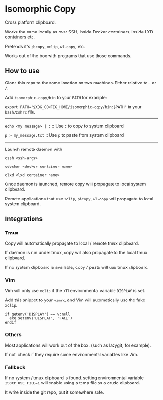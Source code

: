 # Isomorphic Copy

Cross platform clipboard.

Works the same locally as over SSH, inside Docker containers, inside LXD containers etc.

Pretends it's `pbcopy`, `xclip`, `wl-copy`, etc.

Works out of the box with programs that use those commands.

## How to use

Clone this repo to the same location on two machines. Either relative to `~` or `/`.

Add `isomorphic-copy/bin` to your `PATH` for example:

`export PATH="$XDG_CONFIG_HOME/isomorphic-copy/bin:$PATH"` in your `bash/zshrc` file.

---

`echo <my message> | c` :: Use `c` to copy to system clipboard


`p > my_message.txt` :: Use `p` to paste from system clipboard

---

Launch remote daemon with

`cssh <ssh-args>`

`cdocker <docker container name>`

`clxd <lxd container name>`

Once daemon is launched, remote copy will propagate to local system clipboard.

Remote applications that use `xclip`, `pbcopy`, `wl-copy` will propagate to local system clipboard.

## Integrations

### Tmux

Copy will automatically propagate to local / remote tmux clipboard.

If daemon is run under tmux, copy will also propagate to the local tmux clipboard.

If no system clipboard is available, copy / paste will use tmux clipboard.

### Vim

Vim will only use `xclip` if the x11 environmental variable `DISPLAY` is set.

Add this snippet to your `vimrc`, and Vim will automatically use the fake `xclip`.

```viml
if getenv('DISPLAY') == v:null
  exe setenv('DISPLAY', 'FAKE')
endif
```

### Others

Most applications will work out of the box. (such as lazygit, for example).

If not, check if they require some environmental variables like Vim.

### Fallback

If no system / tmux clipboard is found, setting environmental variable `ISOCP_USE_FILE=1` will enable using a temp file as a crude clipboard.

It write inside the git repo, put it somewhere safe.

